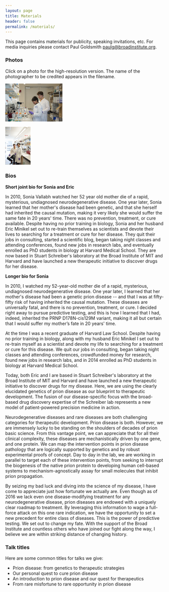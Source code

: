 ```yaml
---
layout: page
title: Materials
header: false
permalink: /materials/
---
```


This page contains materials for publicity, speaking invitations, etc. For media inquiries please contact Paul Goldsmith <paulg@broadinstitute.org>.

### Photos

Click on a photo for the high-resolution version. The name of the photographer to be credited appears in the filename.

[![](/imgs/thumbnail_DSC_9305_by_Maria_Nemchuk.png)](/imgs/DSC_9305_by_Maria_Nemchuk.jpg)

[![](/imgs/thumbnail_DSC_9500_by_Maria_Nemchuk.png)](/imgs/DSC_9500_by_Maria_Nemchuk.jpg)

### Bios

**Short joint bio for Sonia and Eric**

In 2010, Sonia Vallabh watched her 52 year old mother die of a rapid, mysterious, undiagnosed neurodegenerative disease. One year later, Sonia learned that her mother's disease had been genetic, and that she herself had inherited the causal mutation, making it very likely she would suffer the same fate in 20 years' time. There was no prevention, treatment, or cure available. Despite having no prior training in biology, Sonia and her husband Eric Minikel set out to re-train themselves as scientists and devote their lives to searching for a treatment or cure for her disease. They quit their jobs in consulting, started a scientific blog, began taking night classes and attending conferences, found new jobs in research labs, and eventually enrolled as PhD students in biology at Harvard Medical School. They are now based in Stuart Schreiber's laboratory at the Broad Institute of MIT and Harvard and have launched a new therapeutic initiative to discover drugs for her disease.

**Longer bio for Sonia**

In 2010, I watched my 52-year-old mother die of a rapid, mysterious, undiagnosed neurodegenerative disease. One year later, I learned that her mother's disease had been a genetic prion disease -- and that I was at fifty-fifty risk of having inherited the causal mutation. These diseases are universally fatal, and there is no prevention, treatment, or cure. I decided right away to pursue predictive testing, and this is how I learned that I had, indeed, inherited the PRNP D178N-cis129M variant, making it all but certain that I would suffer my mother’s fate in 20 years' time. 

At the time I was a recent graduate of Harvard Law School. Despite having no prior training in biology, along with my husband Eric Minikel I set out to re-train myself as a scientist and devote my life to searching for a treatment or cure for this disease. We quit our jobs in consulting, began taking night classes and attending conferences, crowdfunded money for research, found new jobs in research labs, and in 2014 enrolled as PhD students in biology at Harvard Medical School. 

Today, both Eric and I are based in Stuart Schreiber's laboratory at the Broad Institute of MIT and Harvard and have launched a new therapeutic initiative to discover drugs for my disease. Here, we are using the clearly elucidated genetics of prion disease as our blueprint to therapeutic development. The fusion of our disease-specific focus with the broad-based drug discovery expertise of the Schreiber lab represents a new model of patient-powered precision medicine in action. 

Neurodegenerative diseases and rare diseases are both challenging categories for therapeutic development. Prion disease is both. However, we are immensely lucky to be standing on the shoulders of decades of prion basic science. From this vantage point, we can appreciate that for all their clinical complexity, these diseases are mechanistically driven by one gene, and one protein. We can map the intervention points in prion disease pathology that are logically supported by genetics and by robust experimental proofs of concept. Day to day in the lab, we are working in parallel to target each of these intervention points, from seeking to interrupt the biogenesis of the native prion protein to developing human cell-based systems to mechanism-agnostically assay for small molecules that inhibit prion propagation. 

By seizing my bad luck and diving into the science of my disease, I have come to appreciate just how fortunate we actually are. Even though as of 2016 we lack even one disease-modifying treatment for any neurodegenerative disease, prion diseases are endowed with a uniquely clear roadmap to treatment. By leveraging this information to wage a full-force attack on this one rare indication, we have the opportunity to set a new precedent for entire class of diseases. This is the power of predictive testing. We set out to change my fate. With the support of the Broad Institute and countless others who have joined our fight along the way, I believe we are within striking distance of changing history.

### Talk titles

Here are some common titles for talks we give:

+ Prion disease: from genetics to therapeutic strategies
+ Our personal quest to cure prion disease
+ An introduction to prion disease and our quest for therapeutics
+ From rare misfortune to rare opportunity in prion disease



